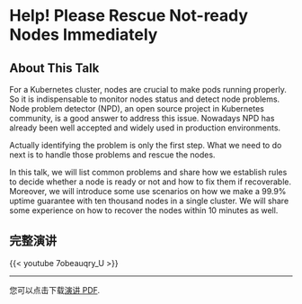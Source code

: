 # Help! Please Rescue Not-ready Nodes Immediately


<!--more-->

## About This Talk

For a Kubernetes cluster, nodes are crucial to make pods running properly. So it is indispensable to monitor nodes status and detect node problems. Node problem detector (NPD), an open source project in Kubernetes community, is a good answer to address this issue. Nowadays NPD has already been well accepted and widely used in production environments.

Actually identifying the problem is only the first step. What we need to do next is to handle those problems and rescue the nodes.

In this talk, we will list common problems and share how we establish rules to decide whether a node is ready or not and how to fix them if recoverable. Moreover, we will introduce some use scenarios on how we make a 99.9% uptime guarantee with ten thousand nodes in a single cluster. We will  share some experience on how to recover the nodes within 10 minutes as well.

## 完整演讲

{{< youtube 7obeauqry_U >}}

---

您可以点击下载[演讲 PDF](https://static.sched.com/hosted_files/kccnceu20/3d/2020_KubeConEuro-Help-Please-Rescue-Not_Ready-Nodes-Immediately.pdf).

